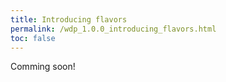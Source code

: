 ```yaml
---
title: Introducing flavors
permalink: /wdp_1.0.0_introducing_flavors.html
toc: false
---
```


Comming soon!

